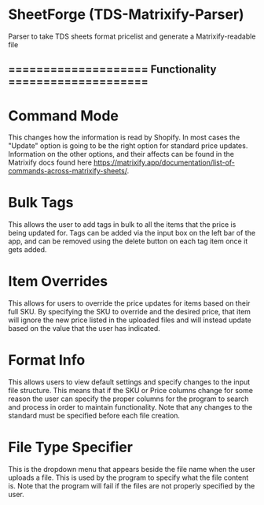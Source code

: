 # SheetForge (TDS-Matrixify-Parser)
Parser to take TDS sheets format pricelist and generate a Matrixify-readable file


## ==================== Functionality ==================== ##

# Command Mode #
This changes how the information is read by Shopify. In most cases the "Update"
option is going to be the right option for standard price updates. Information on
the other options, and their affects can be found in the Matrixify docs found here
https://matrixify.app/documentation/list-of-commands-across-matrixify-sheets/.

# Bulk Tags #
This allows the user to add tags in bulk to all the items that the price is being 
updated for. Tags can be added via the input box on the left bar of the app, and 
can be removed using the delete button on each tag item once it gets added.

# Item Overrides #
This allows for users to override the price updates for items based on their full 
SKU. By specifying the SKU to override and the desired price, that item will ignore 
the new price listed in the uploaded files and will instead update based on the 
value that the user has indicated.

# Format Info #
This allows users to view default settings and specify changes to the input file
structure. This means that if the SKU or Price columns change for some reason 
the user can specify the proper columns for the program to search and process
in order to maintain functionality. Note that any changes to the standard must
be specified before each file creation. 

# File Type Specifier #
This is the dropdown menu that appears beside the file name when the user uploads
a file. This is used by the program to specify what the file content is. Note 
that the program will fail if the files are not properly specified by the user.



